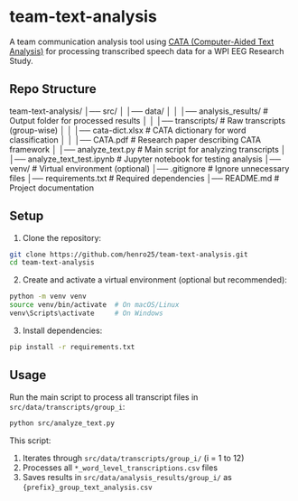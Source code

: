 # team-text-analysis
A team communication analysis tool using [CATA (Computer-Aided Text Analysis)](https://uchuskypack.com/surveys-tools/) for processing transcribed speech data for a WPI EEG Research Study.

## Repo Structure

team-text-analysis/
│── src/
│   │── data/
│   │   │── analysis_results/   # Output folder for processed results
│   │   │── transcripts/        # Raw transcripts (group-wise)
│   │   │── cata-dict.xlsx      # CATA dictionary for word classification
│   │   │── CATA.pdf            # Research paper describing CATA framework
│   │── analyze_text.py         # Main script for analyzing transcripts
│   │── analyze_text_test.ipynb # Jupyter notebook for testing analysis
│── venv/                       # Virtual environment (optional)
│── .gitignore                  # Ignore unnecessary files
│── requirements.txt            # Required dependencies
│── README.md                   # Project documentation

## Setup

1. Clone the repository:
```bash
git clone https://github.com/henro25/team-text-analysis.git
cd team-text-analysis
```
2. Create and activate a virtual environment (optional but recommended):
```bash
python -m venv venv
source venv/bin/activate  # On macOS/Linux
venv\Scripts\activate     # On Windows
```
3. Install dependencies:
```bash
pip install -r requirements.txt
```

##  Usage

Run the main script to process all transcript files in `src/data/transcripts/group_i`:
```bash
python src/analyze_text.py
```

This script:

1. Iterates through `src/data/transcripts/group_i/` (i = 1 to 12)
2. Processes all `*_word_level_transcriptions.csv` files
3. Saves results in `src/data/analysis_results/group_i/` as `{prefix}_group_text_analysis.csv`
